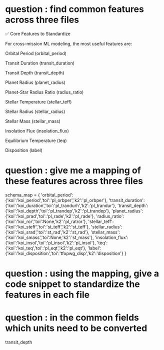 # question : find common features across three files 

✅ Core Features to Standardize

For cross-mission ML modeling, the most useful features are:

Orbital Period (orbital_period)

Transit Duration (transit_duration)

Transit Depth (transit_depth)

Planet Radius (planet_radius)

Planet-Star Radius Ratio (radius_ratio)

Stellar Temperature (stellar_teff)

Stellar Radius (stellar_radius)

Stellar Mass (stellar_mass)

Insolation Flux (insolation_flux)

Equilibrium Temperature (teq)

Disposition (label)

# question : give me a mapping of these features across three files
schema_map = {
    'orbital_period': {'koi':'koi_period','toi':'pl_orbper','k2':'pl_orbper'},
    'transit_duration': {'koi':'koi_duration','toi':'pl_trandurh','k2':'pl_trandur'},
    'transit_depth': {'koi':'koi_depth','toi':'pl_trandep','k2':'pl_trandep'},
    'planet_radius': {'koi':'koi_prad','toi':'pl_rade','k2':'pl_rade'},
    'radius_ratio': {'koi':'koi_ror','toi':None,'k2':'pl_ratror'},
    'stellar_teff': {'koi':'koi_steff','toi':'st_teff','k2':'st_teff'},
    'stellar_radius': {'koi':'koi_srad','toi':'st_rad','k2':'st_rad'},
    'stellar_mass': {'koi':'koi_smass','toi':None,'k2':'st_mass'},
    'insolation_flux': {'koi':'koi_insol','toi':'pl_insol','k2':'pl_insol'},
    'teq': {'koi':'koi_teq','toi':'pl_eqt','k2':'pl_eqt'},
    'label': {'koi':'koi_disposition','toi':'tfopwg_disp','k2':'disposition'}
}

# question : using the mapping, give a code snippet to standardize the features in each file


# question : in the common fields which units need to be converted
transit_depth





